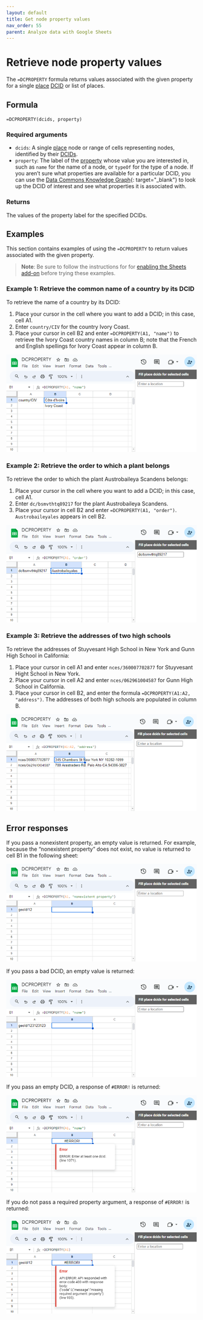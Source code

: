 ```yaml
---
layout: default
title: Get node property values
nav_order: 55
parent: Analyze data with Google Sheets
---
```


# Retrieve node property values

The `=DCPROPERTY` formula returns values associated with the given property for a single [place](/glossary.html#place) [DCID](/glossary.html#dcid) or list of places.

## Formula

```
=DCPROPERTY(dcids, property)
```

### Required arguments

* `dcids`: A single [place](/glossary.html#place) node or range of cells representing nodes, identified by their [DCIDs](/glossary.html#dcid).
* `property`: The label of the [property](/glossary.html#property) whose value you are interested in,  such as `name` for the name of a node, or `typeOf` for the type of a node. If you aren’t sure what properties are available for a particular DCID, you can use the [Data Commons Knowledge Graph](https://datacommons.org/browser/){: target="_blank"} to look up the DCID of interest and see what properties it is associated with.

### Returns

The values of the property label for the specified DCIDs.

## Examples

This section contains examples of using the `=DCPROPERTY` to return values associated with the given property.

> **Note**: Be sure to follow the instructions for for [enabling the Sheets add-on](/api/sheets/index.html#install) before trying these examples.

### Example 1: Retrieve the common name of a country by its DCID

To retrieve the name of a country by its DCID:

1. Place your cursor in the cell where you want to add a DCID; in this case, cell A1.
2. Enter `country/CIV` for the country Ivory Coast.
3. Place your cursor in cell B2 and enter `=DCPROPERTY(A1, "name")` to retrieve the Ivory Coast country names in column B; note that the French and English spellings for Ivory Coast appear in column B.

![DCPROPERTY example 1](/assets/images/sheets/sheets_get_property_ivory_coast.png)

### Example 2: Retrieve the order to which a plant belongs

To retrieve the order to which the plant Austrobaileya Scandens belongs:

1. Place your cursor in the cell where you want to add a DCID; in this case, cell A1.
2. Enter `dc/bsmvthtq89217` for the plant Austrobaileya Scandens.
3. Place your cursor in cell B2 and enter `=DCPROPERTY(A1, "order")`. `Austrobaileyales` appears in cell B2.

![DCPROPERTY example 2](/assets/images/sheets/sheets_get_property_austrobaileyales_order.png)

### Example 3: Retrieve the addresses of two high schools

To retrieve the addresses of Stuyvesant High School in New York and Gunn High School in California:

1. Place your cursor in cell A1 and enter `nces/360007702877` for Stuyvesant Hight School in New York.
2. Place your cursor in cell A2 and enter `nces/062961004587` for Gunn High School in California.
3. Place your cursor in cell B2, and enter the formula `=DCPROPERTY(A1:A2, "address")`. The addresses of both high schools are populated in column B.

![DCPROPERTY example 3](/assets/images/sheets/sheets_get_property_school_addresses.png)


## Error responses

If you pass a nonexistent property, an empty value is returned. For example, because the “nonexistent property” does not exist, no value is returned to cell B1 in the following sheet:

![DCPROPERTY error example](/assets/images/sheets/sheets_get_property_bad_property.png)

If you pass a bad DCID, an empty value is returned:

![DCPROPERTY error example](/assets/images/sheets/sheets_get_property_bad_dcid.png)

If you pass an empty DCID, a response of `#ERROR!` is returned:

![DCPROPERTY error example](/assets/images/sheets/sheets_get_property_empty_dcid.png)

If you do not pass a required property argument, a response of `#ERROR!` is returned:

![DCPROPERTY error example](/assets/images/sheets/sheets_get_property_bad_args.png)

